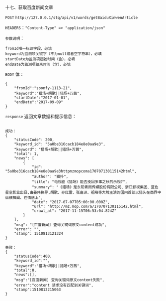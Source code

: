 十七、获取百度新闻文章

`POST` `http://127.0.0.1/stq/api/v1/words/getBaiduXinwenArticle`

`HEADERS`：`"Content-Type" => "application/json"`

`参数说明`：

```
fromId唯一标识字段，必填
keyword为监测项关键字（不为null或者空字符串），必填
startDate为监测项起始时间（含），必填
endDate为监测项结束时间（含），必填
```

`BODY` 体：

```
{
	"fromId":"soonfy-1113-21",
	"keyword":"猎场+胡歌||猎场+万茜",
	"startDate":"2017-01-01",
	"endDate":"2017-09-09"
}
```

`response` 返回文章数据和提示信息：

```

成功：
{
    "statusCode": 200,
    "keyword_id": "5a0be316cacb184e8e0aa9e3",
    "keyword": "猎场+胡歌||猎场+万茜",
    "total": 1,
    "news": [
        {
            "id": "5a0be316cacb184e8e0aa9e3httpmzmopcoma170707130115142html",
            "author": "猫扑",
            "title": "电视剧《猎场》能否挽回多事之秋的乐视?",
            "summary": "《猎场》是东阳青雨传媒股份有限公司、浙江影视集团、蓝色星空影业出品,由姜伟执导,胡歌、孙红雷、张嘉译、祖峰等大牌主演的国内首部以猎头在商界中纵横捭阖、在情感上",
            "date": "2017-07-07T05:00:00.000Z",
            "url": "http://mz.mop.com/a/170707130115142.html",
            "crawl_at": "2017-11-15T06:53:04.824Z"
        }
    ],
    "msg": "[百度新闻] 查询关键词原文content成功",
    "error": "",
    "stamp": 1510813121324
}

失败：
{
	"statusCode":400,
	"keyword_id":"",
	"keyword":"猎场+胡歌||猎场+万茜",
	"total":0,
	"news":[],
	"msg":"[百度新闻] 查询关键词原文content失败",
	"error":"content 请求没有匹配到关键词",
	"stamp":1510813215063
}

```